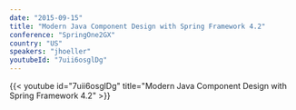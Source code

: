 ```yaml
---
date: "2015-09-15"
title: "Modern Java Component Design with Spring Framework 4.2"
conference: "SpringOne2GX"
country: "US"
speakers: "jhoeller"
youtubeId: "7uii6osglDg"
---
```


{{< youtube id="7uii6osglDg" title="Modern Java Component Design with Spring Framework 4.2" >}} 
